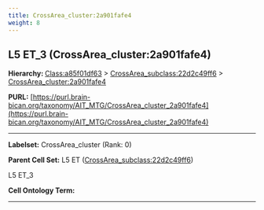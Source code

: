 ```yaml
---
title: CrossArea_cluster:2a901fafe4
weight: 8
---
```

## L5 ET_3 (CrossArea_cluster:2a901fafe4)
<b>Hierarchy: </b>
[Class:a85f01df63](../Class_a85f01df63) >
[CrossArea_subclass:22d2c49ff6](../CrossArea_subclass_22d2c49ff6) >
[CrossArea_cluster:2a901fafe4](../CrossArea_cluster_2a901fafe4)

**PURL:** [https://purl.brain-bican.org/taxonomy/AIT_MTG/CrossArea_cluster_2a901fafe4](https://purl.brain-bican.org/taxonomy/AIT_MTG/CrossArea_cluster_2a901fafe4)

---


**Labelset:** CrossArea_cluster (Rank: 0)

**Parent Cell Set:** L5 ET ([CrossArea_subclass:22d2c49ff6](../CrossArea_subclass_22d2c49ff6))

L5 ET_3


**Cell Ontology Term:** 

[MARKER GENES.]: #


---

[TRANSFERRED ANNOTATIONS.]: #


[AUTHOR ANNOTATION FIELDS.]: #

